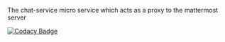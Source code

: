 The chat-service micro service which acts as a proxy to the mattermost server

[![Codacy Badge](https://app.codacy.com/project/badge/Grade/8a0cba3748fd4695af0bc38b814bb953)](https://app.codacy.com?utm_source=gh&utm_medium=referral&utm_content=&utm_campaign=Badge_grade)
